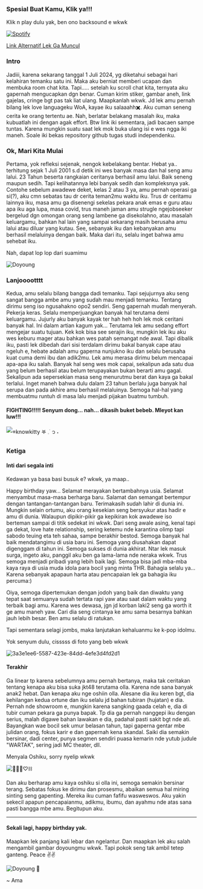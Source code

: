 ### Spesial Buat Kamu, Klik ya!!!

Klik n play dulu yak, ben ono backsound e wkwk

[![Spotify](https://spotify-github-readme.vercel.app/api/spotify)](https://open.spotify.com/track/2sNJy7gkeamXHUt48kXMbJ?si=2d4187943db948df)

[Link Alternatif Lek Ga Muncul](https://open.spotify.com/track/2sNJy7gkeamXHUt48kXMbJ?si=2d4187943db948df)


### Intro
Jadiii, karena sekarang tanggal 1 Juli 2024, yg diketahui sebagai hari kelahiran temanku satu ini. Maka aku berniat memberi ucapan dan membuka room chat kita. Tapi..... setelah ku scroll chat kita, ternyata aku gapernah mengucapkan dgn benar. Cuman kirim stiker, gambar aneh, link gajelas, cringe bgt pas tak liat ulang. Maapkanlah wkwk. Jd lek amu pernah bilang lek love languageku WoA, kayae iku salaaahh✖️. Aku cuman seneng cerita ke orang tertentu ae. Nah, berlatar belakang masalah iku, maka kubuatlah ini dengan agak effort. Btw link iki sementara, jadi bacaen sampe tuntas. Karena mungkin suatu saat lek mok buka ulang isi e wes ngga iki maneh. Soale iki bekas repository github tugas studi independenku.



### Ok, Mari Kita Mulai

Pertama, yok refleksi sejenak, nengok kebelakang bentar. Hebat ya.. terhitung sejak 1 Juli 2001 s.d detik ini wes banyak masa dan hal seng amu lalui. 23 Tahun beserta rangkaian ceritanya berhasil amu lalui. Baik seneng maupun sedih. Tapi kelihatannya lebi banyak sedih dan kompleksnya yak. Contohe sebelum awadewe deket, kelas 2 atau 3 ya, amu pernah operasi ga si(?), aku cmn sebatas tau dr cerita teman2mu waktu iku. Trus dr ceritamu lainnya iku, masa amu ga disenengi sekelas pekara anak emas e guru atau apa iku aga lupa, masa covid, trus maneh jaman amu strugle ngejobseeker bergelud dgn omongan orang seng lambene ga disekolahno, atau masalah keluargamu, bahkan hal lain yang sampai sekarang masih berusaha amu lalui atau diluar yang kutau. See, sebanyak iku dan kebanyakan amu berhasil melaluinya dengan baik. Maka dari itu, selalu inget bahwa amu sehebat iku.

Nah, dapat lop lop dari suamimu

![Doyoung](https://github.com/amafeb/amafeb.github.io/assets/100106202/58f618c2-5883-4e00-acab-e05df37f9cfe)


### Lanjooootttt
Kedua, amu selalu bilang bangga dadi temanku. Tapi sejujurnya aku seng sangat bangga ambe amu yang sudah mau menjadi temanku. Tentang dirimu seng iso ngusahakno opo2 sendiri. Seng gapernah mudah menyerah. Pekerja keras. Selalu memperjuangkan banyak hal terutama demi keluargamu. Jujurly aku banyak kayak ter hah heh hoh lek mok ceritani banyak hal. Ini dalam artian kagum yak... Terutama lek amu sedang effort mengejar suatu tujuan. Kek kok bisa see serajin iku, mungkin lek iku aku wes keburu mager atau bahkan wes patah semangat nde awal. Tapi dibalik iku, pasti lek dibedah dari sisi terdalam dirimu bakal banyak cape atau ngeluh e, hebate adalah amu gaperna nunjukno iku dan selalu berusaha kuat cuma demi ibu dan adik2mu. Lek amu merasa dirimu belum mencapai apa-apa iku salah. Banyak hal seng wes mok capai, sekalipun ada satu dua yang belum berhasil atau belum terupayakan bukan berarti amu gagal. Sekalipun ada sepersekian masa seng menurutmu berat dan kaya ga bakal terlalui. Inget maneh bahwa dulu dalam 23 tahun berlalu juga banyak hal serupa dan pada akhire amu berhasil melaluinya. Semoga hal-hal yang membuatmu runtuh di masa lalu menjadi pijakan buatmu tumbuh. 

#### FIGHTING!!!!! Senyum dong... nah... dikasih buket bebeb. Mleyot kan luw!!!

![𖥻knowkitty 𖤐 𓈒࣪  ᭡ ˖](https://github.com/amafeb/amafeb.github.io/assets/100106202/053c01f9-06b5-4294-9fec-114094a98b2a)


### Ketiga
#### Inti dari segala inti
Kedawan ya basa basi busuk e? wkwk, ya maap.. 

Happy birthday yaw... Selamat merayakan bertambahnya usia. Selamat menyambut masa-masa berharga baru. Salamat dan semangat bertempur dengan tantangan-tantangan baru. Terimakasih sudah lahir di dunia ini. Mungkin selain ortumu, aku orang kesekian seng bersyukur atas hadir e amu di dunia. Walaupun dipikir-pikir ga kepikiran kok awadewe iso berteman sampai di titik sedekat ini wkwk. Dari seng awale asing, kenal tapi ga dekat, love hate relationship, sering ketemu nde karantina olimp tapi sabodo teuing eta teh sahaa, sampe berakhir bestod.  Semoga banyak hal baik mendatangimu di usia baru ini. Semoga yang diusahakan dapat digenggam di tahun ini. Semoga sukses di dunia akhirat. Ntar lek masuk surga, ingeto aku, panggil aku ben ga lama-lama nde neraka wkwk. Trus semoga menjadi pribadi yang lebih baik lagi. Semoga bisa jadi mba-mba kaya raya di usia muda idola para bocil yang minta THR. Bahagia selalu ya... Karena sebanyak apapaun harta atau pencapaian lek ga bahagia iku percuma:) 

Oiya, semoga dipertemukan dengan jodoh yang baik dan diwaktu yang tepat saat semuanya sudah tertata rapi yaw atau saat dalam waktu yang terbaik bagi amu. Karena wes dewasa, jgn jd korban laki2 seng ga worth it ge amu maneh yaw. Cari dia seng cintanya ke amu sama besarnya bahkan jauh lebih besar. Ben amu selalu di ratukan.

Tapi sementara selagi jombs, maka lanjutakan kehaluanmu ke k-pop idolmu.

Yok senyum dulu, cisssss di foto yang beb wkwk

![3a3e1ee6-5587-423e-84dd-4efe3d4fd2d1](https://github.com/amafeb/amafeb.github.io/assets/100106202/5065084e-da50-4c62-812d-b22e2cf59085)

#### Terakhir
Ga linear tp karena sebelumnya amu pernah bertanya, maka tak ceritakan tentang kenapa aku bisa suka jkt48 terutama olla. Karena nde sana banyak anak2 hebat. Dan kenapa aku nge oshiin olla. Alesane dia iku keren bgt, dia kehilangan kedua ortune dan iku selalu jd bahan tubiran (hujatan) e dia. Pernah nde showroom e, mungkin karena sangking gaada celah e, dia di tubir cuman pekara ga punya bapak. Tp dia ga pernah nanggepi iku dengan serius, malah digawe bahan lawakan e dia, padahal pasti sakit bgt nde ati. Bayangkan wae bocil sek umur belasan tahun, tapi gaperna gentar mbe julidan orang, fokus karir e dan gapernah kena skandal. Saiki dia semakin bersinar, dadi center, punya segmen sendiri puasa kemarin nde yutub judule "WARTAK", sering jadi MC theater, dll.

Menyala Oshiku, sorry nyelip wkwk

![🐻✨🌻♡⛓](https://github.com/amafeb/amafeb.github.io/assets/100106202/b0210271-7349-491b-b094-e73868b9f2cc)

Dan aku berharap amu kaya oshiku si olla ini, semoga semakin bersinar terang. Sebatas fokus ke dirimu dan prosesmu, abaikan semua hal miring sinting seng gapenting. Mereka iku cuman fafifu wasweswos. Aku yakin sekecil apapun pencapaianmu, adikmu, ibumu, dan ayahmu nde atas sana pasti bangga mbe amu. Begitupun aku. 


---
#### Sekali lagi, happy birthday yak.
Maapkan lek panjang kali lebar dan ngelantur. Dan maapkan lek aku salah mengambil gambar doyoungmu wkwk. Tapi pokok seng tak ambil tetep ganteng. Peace ✌✌

![Doyoung 🐰](https://github.com/amafeb/amafeb.github.io/assets/100106202/76bd66b5-4c39-4371-91d9-0b85798e7bdd)

~ Ama

